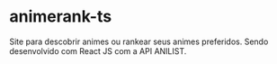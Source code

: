 # animerank-ts
Site para descobrir animes ou rankear seus animes preferidos. Sendo desenvolvido com React JS com a API ANILIST.
